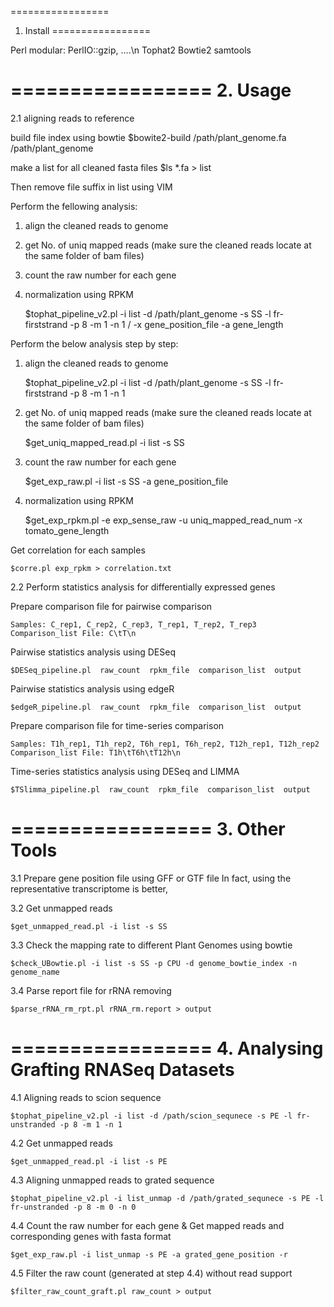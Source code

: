 =================
1. Install
=================

Perl modular: PerlIO::gzip, ....\n
Tophat2
Bowtie2
samtools

=================
2. Usage
=================

2.1 aligning reads to reference 

build file index using bowtie
    $bowite2-build /path/plant_genome.fa /path/plant_genome

make a list for all cleaned fasta files 
    $ls *.fa > list

Then remove file suffix in list using VIM

Perform the fellowing analysis:
1) align the cleaned reads to genome
2) get No. of uniq mapped reads (make sure the cleaned reads locate at the same folder of bam files)
3) count the raw number for each gene
4) normalization using RPKM
    
    $tophat_pipeline_v2.pl -i list -d /path/plant_genome -s SS -l fr-firststrand -p 8 -m 1 -n 1 / 
                           -x gene_position_file -a gene_length

Perform the below analysis step by step:
1) align the cleaned reads to genome

    $tophat_pipeline_v2.pl -i list -d /path/plant_genome -s SS -l fr-firststrand -p 8 -m 1 -n 1

2) get No. of uniq mapped reads (make sure the cleaned reads locate at the same folder of bam files)

    $get_uniq_mapped_read.pl -i list -s SS

3) count the raw number for each gene

    $get_exp_raw.pl -i list -s SS -a gene_position_file

4) normalization using RPKM

    $get_exp_rpkm.pl -e exp_sense_raw -u uniq_mapped_read_num -x tomato_gene_length

Get correlation for each samples

    $corre.pl exp_rpkm > correlation.txt

2.2 Perform statistics analysis for differentially expressed genes

Prepare comparison file for pairwise comparison
    
    Samples: C_rep1, C_rep2, C_rep3, T_rep1, T_rep2, T_rep3
    Comparison_list File: C\tT\n
    
Pairwise statistics analysis using DESeq

    $DESeq_pipeline.pl  raw_count  rpkm_file  comparison_list  output

Pairwise statistics analysis using edgeR

    $edgeR_pipeline.pl  raw_count  rpkm_file  comparison_list  output

Prepare comparison file for time-series comparison

    Samples: T1h_rep1, T1h_rep2, T6h_rep1, T6h_rep2, T12h_rep1, T12h_rep2
    Comparison_list File: T1h\tT6h\tT12h\n

Time-series statistics analysis using DESeq and LIMMA

    $TSlimma_pipeline.pl  raw_count  rpkm_file  comparison_list  output

=================
3. Other Tools
=================

3.1 Prepare gene position file using GFF or GTF file
    In fact, using the representative transcriptome is better, 

3.2 Get unmapped reads

    $get_unmapped_read.pl -i list -s SS

3.3 Check the mapping rate to different Plant Genomes using bowtie

    $check_UBowtie.pl -i list -s SS -p CPU -d genome_bowtie_index -n genome_name

3.4 Parse report file for rRNA removing

    $parse_rRNA_rm_rpt.pl rRNA_rm.report > output

=================
4. Analysing Grafting RNASeq Datasets
=================

4.1 Aligning reads to scion sequence

    $tophat_pipeline_v2.pl -i list -d /path/scion_sequnece -s PE -l fr-unstranded -p 8 -m 1 -n 1    

4.2 Get unmapped reads
 
    $get_unmapped_read.pl -i list -s PE

4.3 Aligning unmapped reads to grated sequence

    $tophat_pipeline_v2.pl -i list_unmap -d /path/grated_sequnece -s PE -l fr-unstranded -p 8 -m 0 -n 0

4.4 Count the raw number for each gene & Get mapped reads and corresponding genes with fasta format

    $get_exp_raw.pl -i list_unmap -s PE -a grated_gene_position -r 

4.5 Filter the raw count (generated at step 4.4) without read support
    
    $filter_raw_count_graft.pl raw_count > output

